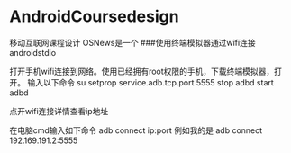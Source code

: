 ﻿# AndroidCoursedesign
移动互联网课程设计
OSNews是一个
###使用终端模拟器通过wifi连接androidstdio

打开手机wifi连接到网络。使用已经拥有root权限的手机，下载终端模拟器，打开。
输入以下命令
su
setprop service.adb.tcp.port 5555
stop adbd
start adbd

点开wifi连接详情查看ip地址

在电脑cmd输入如下命令
adb connect ip:port
例如我的是 adb connect 192.169.191.2:5555